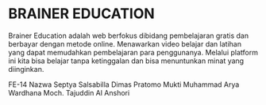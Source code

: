 # BRAINER EDUCATION

Brainer Education adalah web berfokus dibidang pembelajaran gratis dan berbayar dengan metode online. Menawarkan video belajar dan latihan yang dapat memudahkan pembelajaran para penggunanya. Melalui platform ini kita bisa belajar tanpa ketinggalan dan bisa menuntunkan minat yang diinginkan.

FE-14
Nazwa Septya Salsabilla
Dimas Pratomo Mukti
Muhammad Arya Wardhana
Moch. Tajuddin Al Anshori